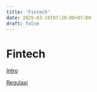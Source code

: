 ```yaml
---
title: 'Fintech'
date: 2025-03-16T07:20:00+07:00
draft: false
---
```


# Fintech

[Intro](./intro/)

[Regulasi](./regulasi/)
